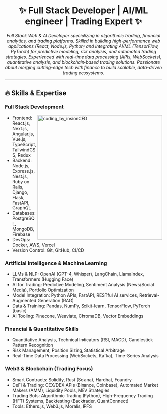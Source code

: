 <div align="center">

# ✨ Full Stack Developer | AI/ML engineer | Trading Expert ✨

<p><em>Full Stack Web & AI Developer specializing in algorithmic trading, financial analytics, and trading platforms. Skilled in building high-performance web applications (React, Node.js, Python) and integrating AI/ML (TensorFlow, PyTorch) for predictive modeling, risk analysis, and automated trading strategies. Experienced with real-time data processing (APIs, WebSockets), quantitative analysis, and blockchain-based trading solutions. Passionate about merging cutting-edge tech with finance to build scalable, data-driven trading ecosystems.</em></p>

<hr>

</div>

## 🔥 Skills & Expertise

  ### Full Stack Development
  
<img align="right" alt="coding_by_insionCEO" width="400" src="https://www.sciencenews.org/wp-content/uploads/2023/04/040823_chatgpt_feat.gif"/>

  - Frontend: React.js, Next.js, Angular.js, Vue.js, TypeScript, TailwindCSS, Redux
  - Backend: Node.js, Express.js, Nest.js, Ruby on Rails, Django, Flask, FastAPI, GraphQL
  - Databases: PostgreSQL, MongoDB, Firebase
  - DevOps: Docker, AWS, Vercel
  - Version Control: Git, GitHub, CI/CD
  
  ### Artificial Intelligence & Machine Learning
  - LLMs & NLP: OpenAI (GPT-4, Whisper), LangChain, LlamaIndex, Transformers (Hugging Face)
  - AI for Trading: Predictive Modeling, Sentiment Analysis (News/Social Media), Portfolio Optimization
  - Model Integration: Python APIs, FastAPI, RESTful AI services, Retrieval-Augmented Generation (RAG)
  - Data & Training: Pandas, NumPy, Scikit-learn, TensorFlow, PyTorch (basic)
  - AI Tooling: Pinecone, Weaviate, ChromaDB, Vector Embeddings

  ### Financial & Quantitative Skills 
  - Quantitative Analysis, Technical Indicators (RSI, MACD), Candlestick Pattern Recognition
  - Risk Management, Position Sizing, Statistical Arbitrage
  - Real-Time Data Processing (WebSockets, Kafka), Time-Series Analysis

  ### Web3 & Blockchain (Trading Focus)
  - Smart Contracts: Solidity, Rust (Solana), Hardhat, Foundry
  - DeFi & Trading: CEX/DEX APIs (Binance, Coinbase), Automated Market Makers (AMM), Liquidity Pools, MEV Strategies
  - Trading Bots: Algorithmic Trading (Python), High-Frequency Trading (HFT) Systems, Backtesting (Backtrader, QuantConnect)
  - Tools: Ethers.js, Web3.js, Moralis, IPFS

